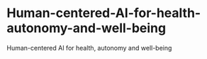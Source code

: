 # Human-centered-AI-for-health-autonomy-and-well-being
Human-centered AI for health, autonomy and well-being
